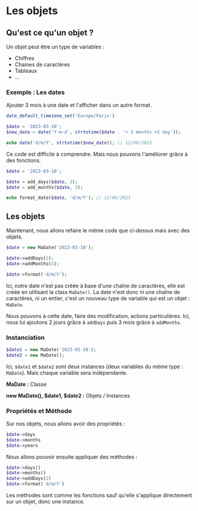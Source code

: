 # Les objets

## Qu'est ce qu'un objet ?

Un objet peut être un type de variables :&#x20;

* Chiffres
* Chaines de caractères
* Tableaux
* ...

### Exemple : Les dates

Ajouter 3 mois à une date et l'afficher dans un autre format.

```php
date_default_timezone_set('Europe/Paris')

$date = '2023-03-10';
$new_date = date('Y-m-d', strtotime($date . '+ 3 months +2 day'));

echo date('d/m/Y', strtotime($new_date)); // 12/06/2023
```

Ce code est difficile à comprendre. Mais nous pouvons l'améliorer grâce à des fonctions.

```php
$date = '2023-03-10';

$date = add_days($date, 2);
$date = add_months($date, 3);

echo format_date($date, 'd/m/Y'); // 12/06/2023
```

## Les objets

Maintenant, nous allons refaire le même code que ci-dessus mais avec des objets.

```php
$date = new MaDate('2023-03-10');

$date->addDays(2);
$date->addMonths(3);

$date->format('d/m/Y');
```

Ici, notre date n'est pas créée à base d'une chaîne de caractères, elle est créée en utilisant la class `MaDate()`_._ La date n'est donc ni une chaîne de caractères, ni un entier, c'est un nouveau type de variable qui est un objet : `MaDate`.&#x20;

Nous pouvons à cette date, faire des modification, actions particulières. Ici, nous lui ajoutons 2 jours grâce à `addDays` puis 3 mois grâce à `addMonths`.

### Instanciation

```php
$date1 = new MaDate('2023-03-10');
$date2 = new MaDate();
```

Ici, `$date1` et `$date2` sont deux instances (deux variables du même type : `MaDate`). Mais chaque variable sera indépendante.

**MaDate :** Classe

**new MaDate(), $date1, $date2 :** Objets / Instances

### Propriétés et Méthode

Sur nos objets, nous allons avoir des propriétés :&#x20;

```php
$date->days
$date->months
$date->years
```

Nous allons pouvoir ensuite appliquer des méthodes :&#x20;

```php
$date->days()
$date->months()
$date->addDays(2)
$date->format('d/m/Y')
```

Les méthodes sont comme les fonctions sauf qu'elle s'applique directement sur un objet, donc une instance.
